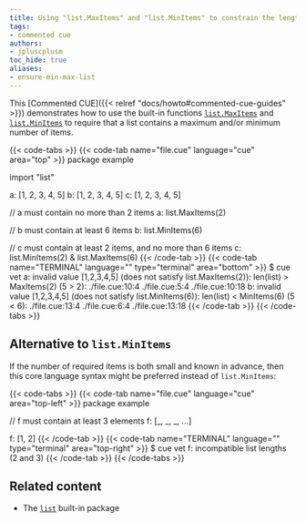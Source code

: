 ```yaml
---
title: Using "list.MaxItems" and "list.MinItems" to constrain the length of a list
tags:
- commented cue
authors:
- jpluscplusm
toc_hide: true
aliases:
- ensure-min-max-list
---
```


This [Commented CUE]({{< relref "docs/howto#commented-cue-guides" >}})
demonstrates how to use the built-in functions
[`list.MaxItems`](https://pkg.go.dev/cuelang.org/go/pkg/list#MaxItems) and
[`list.MinItems`](https://pkg.go.dev/cuelang.org/go/pkg/list#MinItems)
to require that a list contains a maximum and/or minimum number of items.

{{< code-tabs >}}
{{< code-tab name="file.cue" language="cue"  area="top" >}}
package example

import "list"

a: [1, 2, 3, 4, 5]
b: [1, 2, 3, 4, 5]
c: [1, 2, 3, 4, 5]

// a must contain no more than 2 items
a: list.MaxItems(2)

// b must contain at least 6 items
b: list.MinItems(6)

// c must contain at least 2 items, and no more than 6 items
c: list.MinItems(2) & list.MaxItems(6)
{{< /code-tab >}}
{{< code-tab name="TERMINAL" language="" type="terminal" area="bottom" >}}
$ cue vet
a: invalid value [1,2,3,4,5] (does not satisfy list.MaxItems(2)): len(list) > MaxItems(2) (5 > 2):
    ./file.cue:10:4
    ./file.cue:5:4
    ./file.cue:10:18
b: invalid value [1,2,3,4,5] (does not satisfy list.MinItems(6)): len(list) < MinItems(6) (5 < 6):
    ./file.cue:13:4
    ./file.cue:6:4
    ./file.cue:13:18
{{< /code-tab >}}
{{< /code-tabs >}}

## Alternative to `list.MinItems`

If the number of required items is both small and known in advance, then this
core language syntax might be preferred instead of `list.MinItems`:

{{< code-tabs >}}
{{< code-tab name="file.cue" language="cue"  area="top-left" >}}
package example

// f must contain at least 3 elements
f: [_, _, _, ...]

f: [1, 2]
{{< /code-tab >}}
{{< code-tab name="TERMINAL" language="" type="terminal" area="top-right" >}}
$ cue vet
f: incompatible list lengths (2 and 3)
{{< /code-tab >}}
{{< /code-tabs >}}

## Related content

- The [`list`](https://pkg.go.dev/cuelang.org/go/pkg/list) built-in package
